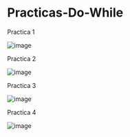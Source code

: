 # Practicas-Do-While

Practica 1

![image](https://github.com/GalerdonxD/Practicas-Do-While/assets/147341276/bbd09880-48e3-4a30-b857-ab90876aac6e)

Practica 2

![image](https://github.com/GalerdonxD/Practicas-Do-While/assets/147341276/45d6e3e3-fca8-4564-a24e-f31ce102d001)

Practica 3

![image](https://github.com/GalerdonxD/Practicas-Do-While/assets/147341276/292e6949-c9c1-45ff-9ce6-da26bc303742)

Practica 4

![image](https://github.com/GalerdonxD/Practicas-Do-While/assets/147341276/0f5ad2ef-4d1a-4fd2-bfe4-6fb6a7a23d4e)
